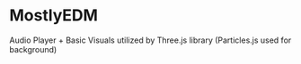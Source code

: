 # MostlyEDM
Audio Player + Basic Visuals utilized by Three.js library
(Particles.js used for background)
